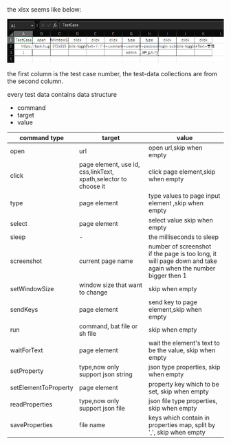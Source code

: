 ##                        

the xlsx seems like below:

![](./imgs/18.png)

the first column is the test case number, the test-data collections are from the second column.

every test data contains data structure

- command
- target
- value

| command type         | target                                                          | value                                                                                                             |
|----------------------|-----------------------------------------------------------------|-------------------------------------------------------------------------------------------------------------------|
| open                 | url                                                             | open url,skip when empty                                                                                          |
| click                | page element, use id, css,linkText, xpath,selector to choose it | click page element,skip when empty                                                                                |
| type                 | page element                                                    | type values to page input element   ,skip when empty                                                              |
| select               | page element                                                    | select value skip when empty                                                                                      |
| sleep                | -                                                               | the milliseconds to sleep                                                                                         |
| screenshot           | current page name                                               | number of screenshot <br> if the page is too long, it will page down and take again when the number bigger then 1 |
| setWindowSize        | window size that want to change                                 | skip when empty                                                                                                   |
| sendKeys             | page element                                                    | send key to page element,skip when empty                                                                          |
| run                  | command, bat file or sh file                                    | skip when empty                                                                                                   |
| waitForText          | page element                                                    | wait the element's text to be the value, skip when empty                                                          |
| setProperty          | type,now only support json string                               | json type properties, skip when empty                                                                             |
| setElementToProperty | page element                                                    | property key which to be set, skip when empty                                                                     |
| readProperties       | type,now only support json file                                 | json file type properties, skip when empty                                                                        |
| saveProperties       | file name                                                       | keys which contain in properties map, split by ',', skip when empty                                               |
